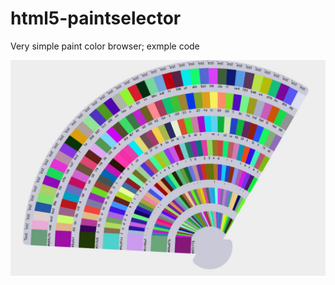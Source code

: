 # html5-paintselector
Very simple paint color browser; exmple code

![screen](https://github.com/bagf/html5-paintselector/raw/master/example.JPG)
